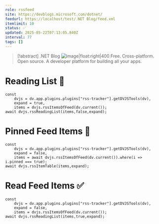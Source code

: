 ```yaml
---
role: rssfeed
site: https://devblogs.microsoft.com/dotnet/
feedurl: https://localhost/test/․NET Blog/feed.xml
itemlimit: 10
status: ✅
updated: 2025-05-22T07:13:05.840Z
interval: 77
tags: []
---
```


> [!abstract] .NET Blog
> ![image|float:right|400](https://devblogs.microsoft.com/dotnet/wp-content/uploads/sites/10/2018/10/Microsoft-Favicon.png) Free. Cross-platform. Open source. A developer platform for building all your apps.

# Reading List 📑

~~~dataviewjs
const
	dvjs = dv.app.plugins.plugins["rss-tracker"].getDVJSTools(dv),
	expand = true,
	items = dvjs.rssItemsOfFeed(dv.current());
await dvjs.rssReadingList(items,false,expand);
~~~

# Pinned Feed Items 📍

~~~dataviewjs
const
	dvjs = dv.app.plugins.plugins["rss-tracker"].getDVJSTools(dv),
	expand = false,
	items = await dvjs.rssItemsOfFeed(dv.current()).where(i => i.pinned === true);
await dvjs.rssItemTable(items,expand);
~~~

# Read Feed Items ✅

~~~dataviewjs
const
	dvjs = dv.app.plugins.plugins["rss-tracker"].getDVJSTools(dv),
	expand = false,
	items = dvjs.rssItemsOfFeed(dv.current());
await dvjs.rssReadingList(items,true,expand);
~~~